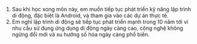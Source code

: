 1. Sau khi học xong môn này, em muốn tiếp tục phát triển kỹ năng lập trình di động, đặc biệt là Android, và tham gia vào các dự án thực tế.  
2. Em nghĩ lập trình di động sẽ tiếp tục phát triển mạnh trong 10 năm tới vì nhu cầu sử dụng ứng dụng di động ngày càng cao, công nghệ không ngừng đổi mới và xu hướng số hóa ngày càng phổ biến.
